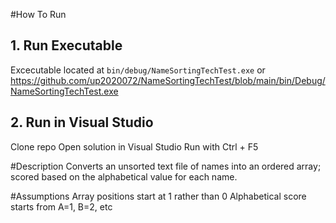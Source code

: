 #How To Run
## 1. Run Executable
Excecutable located at `bin/debug/NameSortingTechTest.exe` or https://github.com/up2020072/NameSortingTechTest/blob/main/bin/Debug/NameSortingTechTest.exe

## 2. Run in Visual Studio
Clone repo 
Open solution in Visual Studio
Run with Ctrl + F5

#Description
Converts an unsorted text file of names into an ordered array; scored based on the alphabetical value for each name.

#Assumptions
Array positions start at 1 rather than 0
Alphabetical score starts from A=1, B=2, etc
